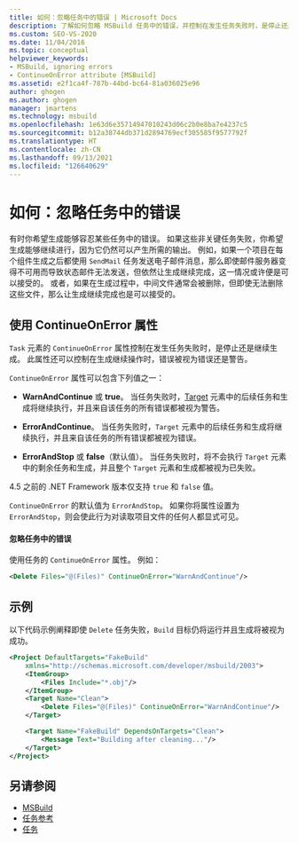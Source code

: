 ```yaml
---
title: 如何：忽略任务中的错误 | Microsoft Docs
description: 了解如何忽略 MSBuild 任务中的错误，并控制在发生任务失败时，是停止还是继续生成。
ms.custom: SEO-VS-2020
ms.date: 11/04/2016
ms.topic: conceptual
helpviewer_keywords:
- MSBuild, ignoring errors
- ContinueOnError attribute [MSBuild]
ms.assetid: e2f1ca4f-787b-44bd-bc64-81a036025e96
author: ghogen
ms.author: ghogen
manager: jmartens
ms.technology: msbuild
ms.openlocfilehash: 1e63d6e35714947010243d06c2b0e8ba7e4237c5
ms.sourcegitcommit: b12a38744db371d2894769ecf305585f9577792f
ms.translationtype: HT
ms.contentlocale: zh-CN
ms.lasthandoff: 09/13/2021
ms.locfileid: "126640629"
---
```

# <a name="how-to-ignore-errors-in-tasks"></a>如何：忽略任务中的错误

有时你希望生成能够容忍某些任务中的错误。 如果这些非关键任务失败，你希望生成能够继续进行，因为它仍然可以产生所需的输出。 例如，如果一个项目在每个组件生成之后都使用 `SendMail` 任务发送电子邮件消息，那么即使邮件服务器变得不可用而导致状态邮件无法发送，但依然让生成继续完成，这一情况或许便是可以接受的。 或者，如果在生成过程中，中间文件通常会被删除，但即使无法删除这些文件，那么让生成继续完成也是可以接受的。

## <a name="use-the-continueonerror-attribute"></a>使用 ContinueOnError 属性

`Task` 元素的 `ContinueOnError` 属性控制在发生任务失败时，是停止还是继续生成。 此属性还可以控制在生成继续操作时，错误被视为错误还是警告。

`ContinueOnError` 属性可以包含下列值之一：

- **WarnAndContinue** 或 **true**。 当任务失败时，[Target](../msbuild/target-element-msbuild.md) 元素中的后续任务和生成将继续执行，并且来自该任务的所有错误都被视为警告。

- **ErrorAndContinue**。 当任务失败时，`Target` 元素中的后续任务和生成将继续执行，并且来自该任务的所有错误都被视为错误。

- **ErrorAndStop** 或 **false**（默认值）。 当任务失败时，将不会执行 `Target` 元素中的剩余任务和生成，并且整个 `Target` 元素和生成都被视为已失败。

4.5 之前的 .NET Framework 版本仅支持 `true` 和 `false` 值。

`ContinueOnError` 的默认值为 `ErrorAndStop`。 如果你将属性设置为 `ErrorAndStop`，则会使此行为对读取项目文件的任何人都显式可见。

#### <a name="to-ignore-an-error-in-a-task"></a>忽略任务中的错误

使用任务的 `ContinueOnError` 属性。 例如：

```xml
<Delete Files="@(Files)" ContinueOnError="WarnAndContinue"/>
```

## <a name="example"></a>示例

以下代码示例阐释即使 `Delete` 任务失败，`Build` 目标仍将运行并且生成将被视为成功。

```xml
<Project DefaultTargets="FakeBuild"
    xmlns="http://schemas.microsoft.com/developer/msbuild/2003">
    <ItemGroup>
        <Files Include="*.obj"/>
    </ItemGroup>
    <Target Name="Clean">
        <Delete Files="@(Files)" ContinueOnError="WarnAndContinue"/>
    </Target>

    <Target Name="FakeBuild" DependsOnTargets="Clean">
        <Message Text="Building after cleaning..."/>
    </Target>
</Project>
```

## <a name="see-also"></a>另请参阅

- [MSBuild](../msbuild/msbuild.md)
- [任务参考](../msbuild/msbuild-task-reference.md)
- [任务](../msbuild/msbuild-tasks.md)
